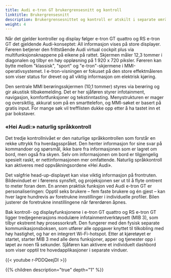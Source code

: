 ```yaml
---
title: Audi e-tron GT brukergrensesnitt og kontroll
linktitle: Brukergrensesnitt
description: Brukergrensesnittet og kontroll er atskilt i separate områder i Audi e-tron GT / Audi RS e-tron GT.
weight: 4
---
```


Når det gjelder kontroller og display følger e-tron GT quattro og RS e-tron GT det gjeldende Audi-konseptet: All informasjon vises på store displayer. Føreren betjener den frittstående Audi virtual cockpit plus via multifunksjonsknappene på eikene på rattet. Skjermen måler 12,3 tommer i diagonalen og tilbyr en høy oppløsning på 1 920 x 720 piksler. Føreren kan bytte mellom "klassisk", "sport" og "e-tron"-skjermene i MMI-operativsystemet. I e-tron-visningen er fokuset på den store effektmåleren som viser status for drevet og all viktig informasjon om elektrisk kjøring.

Den sentrale MMI berøringsskjermen (10,1 tommer) styres via berøring og gir akustisk tilbakemelding. Det er her sjåføren styrer infotainment, navigasjon, komfortfunksjoner og tekstinntasting. Menystrukturen er mager og oversiktlig, akkurat som på en smarttelefon, og MMI-søket er basert på gratis input. For mange søk vil trefflisten dukke opp etter å ha tastet inn et par bokstaver.

### «Hei Audi:» naturlig språkkontroll

Det tredje kontrollnivået er den naturlige språkkontrollen som forstår en rekke uttrykk fra hverdagsspråket. Den henter informasjon for sine svar på kommandoer og spørsmål, ikke bare fra informasjonen som er lagret om bord, men også fra skyen. Selv om informasjonen om bord er tilgjengelig spesielt raskt, er nettinformasjonen mer omfattende. Naturlig språkkontroll kan aktiveres med oppvåkningsordene «Hei Audi».

Det valgfrie head-up-displayet kan vise viktig informasjon på frontruten. Bildevinduet er i førerens synsfelt, og projeksjonen ser ut til å flyte omtrent to meter foran dem. En annen praktisk funksjon ved Audi e-tron GT er personaliseringen: Opptil seks brukere – fem faste brukere og én gjest – kan hver lagre hundrevis av foretrukne innstillinger i individuelle profiler. Bilen justerer de foretrukne innstillingene når førerdøren åpnes.

Bak kontroll- og displayfunksjonene i e-tron GT quattro og RS e-tron GT ligger tredjegenerasjons modulære infotainmentverktøysett (MIB 3), som tilbyr ekstremt høy prosessorkraft. Den fungerer med den fysisk separate kommunikasjonsboksen, som utfører alle oppgaver knyttet til tilkobling med høy hastighet, og har en integrert Wi-Fi-hotspot. Etter at kjøretøyet er startet, starter MIB 3 med alle dens funksjoner, apper og tjenester opp i løpet av noen få sekunder. Sjåføren kan aktivere et individuelt dashbord som viser opptil tre hovedapplikasjoner i separate vinduer.

{{< youtube r-PDDQeejDI >}}


{{% children description="true" depth="1" %}}
